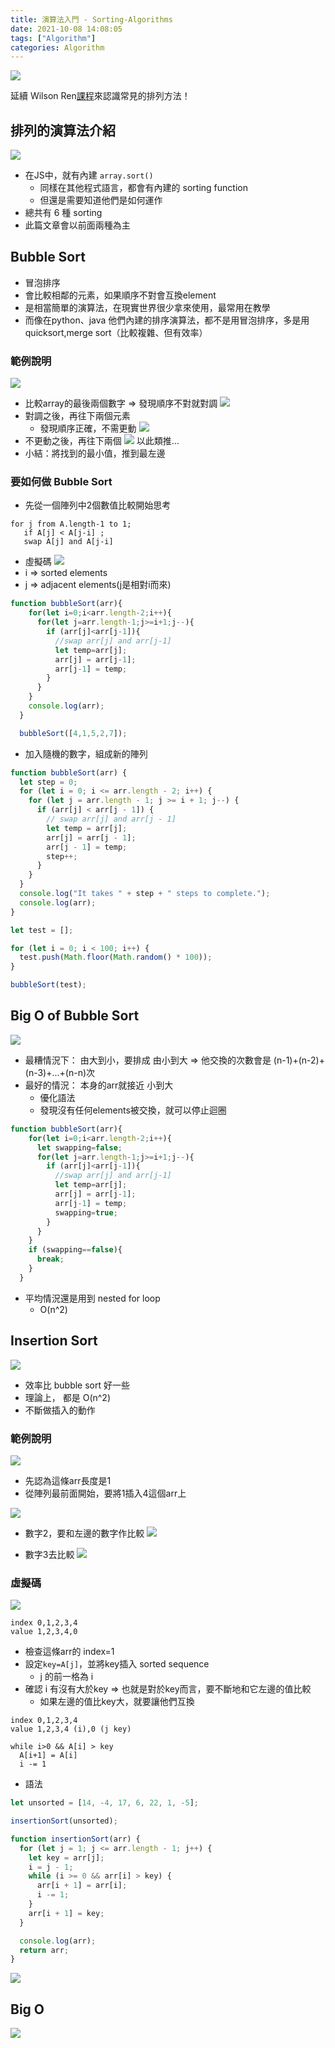 ```yaml
---
title: 演算法入門 - Sorting-Algorithms
date: 2021-10-08 14:08:05
tags: ["Algorithm"]
categories: Algorithm
---
```

![](https://i.imgur.com/glzKE9I.png)

延續 Wilson Ren[課程](https://www.udemy.com/course/algorithm-data-structure/?course_id=3819536&fbclid=IwAR3ugnEJMsniBCvoMHthf31EqEQeG9hCL3BQb2gWS7eAFZ4lcixmWOiwNAo)來認識常見的排列方法！

## 排列的演算法介紹
![](https://i.imgur.com/zeRjPef.png)
* 在JS中，就有內建 `array.sort()`
    * 同樣在其他程式語言，都會有內建的 sorting function
    * 但還是需要知道他們是如何運作
* 總共有 6 種 sorting
* 此篇文章會以前面兩種為主


## Bubble Sort
* 冒泡排序
* 會比較相鄰的元素，如果順序不對會互換element
* 是相當簡單的演算法，在現實世界很少拿來使用，最常用在教學
* 而像在python、java 他們內建的排序演算法，都不是用冒泡排序，多是用 quicksort,merge sort（比較複雜、但有效率）
###  範例說明
![](https://i.imgur.com/pDdBK9i.png)
* 比較array的最後兩個數字 => 發現順序不對就對調
![](https://i.imgur.com/ElpC2qh.png)
* 對調之後，再往下兩個元素
    * 發現順序正確，不需更動
![](https://i.imgur.com/mQuFUvU.png)
* 不更動之後，再往下兩個
![](https://i.imgur.com/Qk1T9c3.png)
以此類推...
* 小結：將找到的最小值，推到最左邊

### 要如何做 Bubble Sort
* 先從一個陣列中2個數值比較開始思考
```
for j from A.length-1 to 1;
   if A[j] < A[j-i] ;
   swap A[j] and A[j-i]
```

* 虛擬碼
![](https://i.imgur.com/2VFPI3E.png)
* i => sorted elements
* j => adjacent elements(j是相對i而來)
```javascript
function bubbleSort(arr){
    for(let i=0;i<arr.length-2;i++){
      for(let j=arr.length-1;j>=i+1;j--){
        if (arr[j]<arr[j-1]){
          //swap arr[j] and arr[j-1]
          let temp=arr[j];
          arr[j] = arr[j-1];
          arr[j-1] = temp;
        }
      }
    }
    console.log(arr);
  }

  bubbleSort([4,1,5,2,7]);
```
* 加入隨機的數字，組成新的陣列
```javascript
function bubbleSort(arr) {
  let step = 0;
  for (let i = 0; i <= arr.length - 2; i++) {
    for (let j = arr.length - 1; j >= i + 1; j--) {
      if (arr[j] < arr[j - 1]) {
        // swap arr[j] and arr[j - 1]
        let temp = arr[j];
        arr[j] = arr[j - 1];
        arr[j - 1] = temp;
        step++;
      }
    }
  }
  console.log("It takes " + step + " steps to complete.");
  console.log(arr);
}

let test = [];

for (let i = 0; i < 100; i++) {
  test.push(Math.floor(Math.random() * 100));
}

bubbleSort(test);
```
## Big O of Bubble Sort
![](https://i.imgur.com/NSg6FSC.png)

* 最糟情況下： 由大到小，要排成 由小到大 => 他交換的次數會是 (n-1)+(n-2)+(n-3)+...+(n-n)次
* 最好的情況： 本身的arr就接近 小到大
    * 優化語法
    * 發現沒有任何elements被交換，就可以停止迴圈
```javascript
function bubbleSort(arr){
    for(let i=0;i<arr.length-2;i++){
      let swapping=false;
      for(let j=arr.length-1;j>=i+1;j--){
        if (arr[j]<arr[j-1]){
          //swap arr[j] and arr[j-1]
          let temp=arr[j];
          arr[j] = arr[j-1];
          arr[j-1] = temp;
          swapping=true;
        }
      }
    }
    if (swapping==false){
      break;
    }
  }
```
* 平均情況還是用到 nested for loop
    * O(n^2)

## Insertion Sort

![](https://i.imgur.com/NwAm9cW.png)
* 效率比 bubble sort 好一些
* 理論上， 都是 O(n^2)
* 不斷做插入的動作
###  範例說明
![](https://i.imgur.com/HtfgFYG.png)
* 先認為這條arr長度是1
* 從陣列最前面開始，要將1插入4這個arr上

![](https://i.imgur.com/CrYGinm.png)
* 數字2，要和左邊的數字作比較
![](https://i.imgur.com/lb7mYhc.png)

* 數字3去比較
![](https://i.imgur.com/gqnhQYA.png)

### 虛擬碼

![](https://i.imgur.com/lNSbpjL.png)
```
index 0,1,2,3,4
value 1,2,3,4,0

```
* 檢查這條arr的 index=1
* 設定``key=A[j]``，並將key插入 sorted sequence 
    * j 的前一格為 i
* 確認 i 有沒有大於key => 也就是對於key而言，要不斷地和它左邊的值比較
    * 如果左邊的值比key大，就要讓他們互換

```
index 0,1,2,3,4
value 1,2,3,4 (i),0 (j key)

while i>0 && A[i] > key
  A[i+1] = A[i]
  i -= 1

```

* 語法

```javascript
let unsorted = [14, -4, 17, 6, 22, 1, -5];

insertionSort(unsorted);

function insertionSort(arr) {
  for (let j = 1; j <= arr.length - 1; j++) {
    let key = arr[j];
    i = j - 1;
    while (i >= 0 && arr[i] > key) {
      arr[i + 1] = arr[i];
      i -= 1;
    }
    arr[i + 1] = key;
  }

  console.log(arr);
  return arr;
}
```

![](https://i.imgur.com/E8xWtkL.png)

## Big O
![](https://i.imgur.com/OVF4VRl.png)
